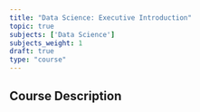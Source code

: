 ```yaml
---
title: "Data Science: Executive Introduction"
topic: true
subjects: ['Data Science']
subjects_weight: 1
draft: true
type: "course"
---
```


## Course Description